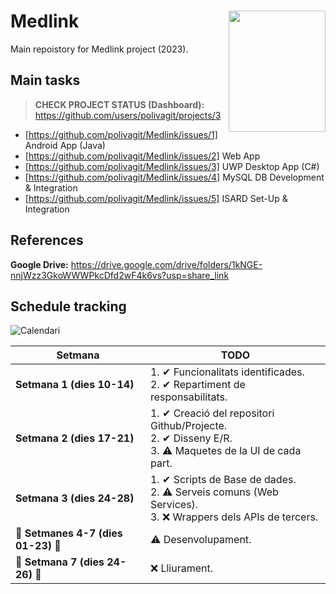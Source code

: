 # <img src="https://user-images.githubusercontent.com/80911118/232479149-6e1b5dc0-7010-460d-831b-1bd9d3fe6bcb.png" width="155" height="194" align="right"> Medlink
Main repoistory for Medlink project (2023).

## Main tasks
> **CHECK PROJECT STATUS (Dashboard):** https://github.com/users/polivagit/projects/3

 - [https://github.com/polivagit/Medlink/issues/1] Android App (Java)
 - [https://github.com/polivagit/Medlink/issues/2] Web App
 - [https://github.com/polivagit/Medlink/issues/3] UWP Desktop App (C#)
 - [https://github.com/polivagit/Medlink/issues/4] MySQL DB Development & Integration
 - [https://github.com/polivagit/Medlink/issues/5] ISARD Set-Up & Integration

## References
**Google Drive:** https://drive.google.com/drive/folders/1kNGE-nnjWzz3GkoWWWPkcDfd2wF4k6vs?usp=share_link

## Schedule tracking
![Calendari](https://user-images.githubusercontent.com/80911118/234030775-0937d6fb-4a25-413c-bc25-90d60181d11c.jpg)


| Setmana | TODO |
| --- | --- |
| **Setmana 1 (dies 10-14)** |1. ✔ Funcionalitats identificades.<br/>2. ✔ Repartiment de responsabilitats.|
| **Setmana 2 (dies 17-21)** |1. ✔ Creació del repositori Github/Projecte.<br/>2. ✔ Disseny E/R.<br/>3. ⚠ Maquetes de la UI de cada part.|
| **Setmana 3 (dies 24-28)** |1. ✔ Scripts de Base de dades.<br/>2. ⚠ Serveis comuns (Web Services).<br/>3. ❌ Wrappers dels APIs de tercers.|
| **🚧 Setmanes 4-7 (dies 01-23) 🚧** |⚠ Desenvolupament.|
| **🚀 Setmana 7 (dies 24-26) 🚀** |❌ Lliurament.|
